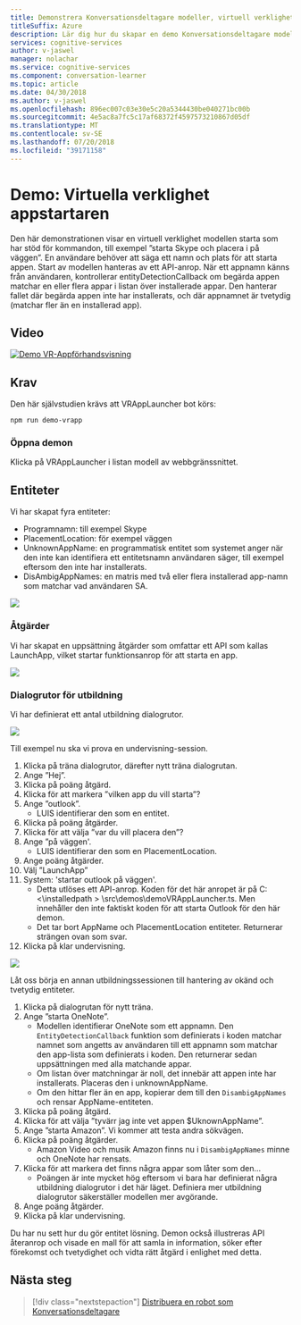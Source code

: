 ```yaml
---
title: Demonstrera Konversationsdeltagare modeller, virtuell verklighet appstartaren - Microsoft Cognitive Services | Microsoft Docs
titleSuffix: Azure
description: Lär dig hur du skapar en demo Konversationsdeltagare modell.
services: cognitive-services
author: v-jaswel
manager: nolachar
ms.service: cognitive-services
ms.component: conversation-learner
ms.topic: article
ms.date: 04/30/2018
ms.author: v-jaswel
ms.openlocfilehash: 896ec007c03e30e5c20a5344430be040271bc00b
ms.sourcegitcommit: 4e5ac8a7fc5c17af68372f4597573210867d05df
ms.translationtype: MT
ms.contentlocale: sv-SE
ms.lasthandoff: 07/20/2018
ms.locfileid: "39171158"
---
```

# <a name="demo-virtual-reality-app-launcher"></a>Demo: Virtuella verklighet appstartaren

Den här demonstrationen visar en virtuell verklighet modellen starta som har stöd för kommandon, till exempel ”starta Skype och placera i på väggen”. En användare behöver att säga ett namn och plats för att starta appen. Start av modellen hanteras av ett API-anrop. När ett appnamn känns från användaren, kontrollerar entityDetectionCallback om begärda appen matchar en eller flera appar i listan över installerade appar. Den hanterar fallet där begärda appen inte har installerats, och där appnamnet är tvetydig (matchar fler än en installerad app).

## <a name="video"></a>Video

[![Demo VR-Appförhandsvisning](http://aka.ms/cl-demo-vrapp-preview)](http://aka.ms/blis-demo-vrapp)

## <a name="requirements"></a>Krav

Den här självstudien krävs att VRAppLauncher bot körs:

    npm run demo-vrapp
    
### <a name="open-the-demo"></a>Öppna demon

Klicka på VRAppLauncher i listan modell av webbgränssnittet. 

## <a name="entities"></a>Entiteter

Vi har skapat fyra entiteter:

- Programnamn: till exempel Skype
- PlacementLocation: för exempel väggen
- UnknownAppName: en programmatisk entitet som systemet anger när den inte kan identifiera ett entitetsnamn användaren säger, till exempel eftersom den inte har installerats.
- DisAmbigAppNames: en matris med två eller flera installerad app-namn som matchar vad användaren SA. 

![](../media/tutorial_vrapplauncher_entities.PNG)

### <a name="actions"></a>Åtgärder

Vi har skapat en uppsättning åtgärder som omfattar ett API som kallas LaunchApp, vilket startar funktionsanrop för att starta en app.

![](../media/tutorial_vrapplauncher_actions.PNG)

### <a name="training-dialogs"></a>Dialogrutor för utbildning
Vi har definierat ett antal utbildning dialogrutor.

![](../media/tutorial_vrapplauncher_dialogs.PNG)

Till exempel nu ska vi prova en undervisning-session.

1. Klicka på träna dialogrutor, därefter nytt träna dialogrutan.
1. Ange ”Hej”.
2. Klicka på poäng åtgärd.
3. Klicka för att markera ”vilken app du vill starta”?
4. Ange ”outlook”.
    - LUIS identifierar den som en entitet.
5. Klicka på poäng åtgärder.
3. Klicka för att välja ”var du vill placera den”?
4. Ange ”på väggen'.
    - LUIS identifierar den som en PlacementLocation.
2. Ange poäng åtgärder.
6. Välj ”LaunchApp”
7. System: 'startar outlook på väggen'.
    - Detta utlöses ett API-anrop. Koden för det här anropet är på C:\<\installedpath > \src\demos\demoVRAppLauncher.ts. Men innehåller den inte faktiskt koden för att starta Outlook för den här demon.
    - Det tar bort AppName och PlacementLocation entiteter. Returnerar strängen ovan som svar.
4. Klicka på klar undervisning.

![](../media/tutorial_vrapplauncher_callbackcode.PNG)

Låt oss börja en annan utbildningssessionen till hantering av okänd och tvetydig entiteter.

1. Klicka på dialogrutan för nytt träna.
1. Ange ”starta OneNote”. 
    - Modellen identifierar OneNote som ett appnamn. Den `EntityDetectionCallback` funktion som definierats i koden matchar namnet som angetts av användaren till ett appnamn som matchar den app-lista som definierats i koden. Den returnerar sedan uppsättningen med alla matchande appar. 
    - Om listan över matchningar är noll, det innebär att appen inte har installerats. Placeras den i unknownAppName.
    - Om den hittar fler än en app, kopierar dem till den `DisambigAppNames` och rensar AppName-entiteten.
2. Klicka på poäng åtgärd.
3. Klicka för att välja ”tyvärr jag inte vet appen $UknownAppName”.
4. Ange ”starta Amazon”. Vi kommer att testa andra sökvägen.
5. Klicka på poäng åtgärder.
    - Amazon Video och musik Amazon finns nu i `DisambigAppNames` minne och OneNote har rensats.
3. Klicka för att markera det finns några appar som låter som den...
    - Poängen är inte mycket hög eftersom vi bara har definierat några utbildning dialogrutor i det här läget. Definiera mer utbildning dialogrutor säkerställer modellen mer avgörande.
2. Ange poäng åtgärder.
4. Klicka på klar undervisning.

Du har nu sett hur du gör entitet lösning. Demon också illustreras API återanrop och visade en mall för att samla in information, söker efter förekomst och tvetydighet och vidta rätt åtgärd i enlighet med detta.

## <a name="next-steps"></a>Nästa steg

> [!div class="nextstepaction"]
> [Distribuera en robot som Konversationsdeltagare](../deploy-to-bf.md)
